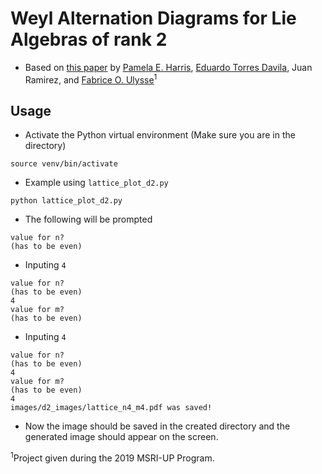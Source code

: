 # Weyl Alternation Diagrams for Lie Algebras of rank 2
* Based on [this paper](#) by [Pamela E. Harris](https://www.pamelaeharris.com/ "Pamela"),
[Eduardo Torres Davila](https://etdavila10.github.io/ "Eduardo"),
Juan Ramirez,
and [Fabrice O. Ulysse](https://fabriceulysse.xyz "Fabrice")<sup>1</sup>

## Usage
* Activate the Python virtual environment (Make sure you are in the directory)

`source venv/bin/activate`

* Example using `lattice_plot_d2.py`

`python lattice_plot_d2.py`

* The following will be prompted

```
value for n?
(has to be even)

```

* Inputing `4`

```
value for n?
(has to be even)
4
value for m?
(has to be even)
```

* Inputing `4`

```
value for n?
(has to be even)
4
value for m?
(has to be even)
4
images/d2_images/lattice_n4_m4.pdf was saved!
```

* Now the image should be saved in the created directory and the generated image
should appear on the screen.


<sup>1</sup>Project given during the 2019 MSRI-UP Program.
